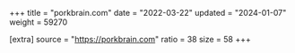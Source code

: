 +++
title = "porkbrain.com"
date = "2022-03-22"
updated = "2024-01-07"
weight = 59270

[extra]
source = "https://porkbrain.com"
ratio = 38
size = 58
+++
